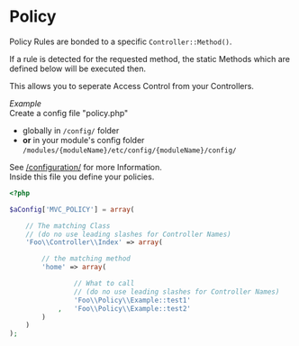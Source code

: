 
# Policy 

Policy Rules are bonded to a specific `Controller::Method()`.

If a rule is detected for the requested method, the static Methods which are defined below will be executed then.

This allows you to seperate Access Control from your Controllers.


_Example_  
Create a config file "policy.php"  
- globally in `/config/` folder
- **or** in your module's config folder `/modules/{moduleName}/etc/config/{moduleName}/config/`

See  [/configuration/](/2.x/configuration) for more Information.  
Inside this file you define your policies.

~~~php
<?php

$aConfig['MVC_POLICY'] = array(

    // The matching Class
    // (do no use leading slashes for Controller Names)
    'Foo\\Controller\\Index' => array(

        // the matching method
        'home' => array(

                // What to call
                // (do no use leading slashes for Controller Names)
                'Foo\\Policy\\Example::test1'
            ,	'Foo\\Policy\\Example::test2'
        )
    )
);
~~~